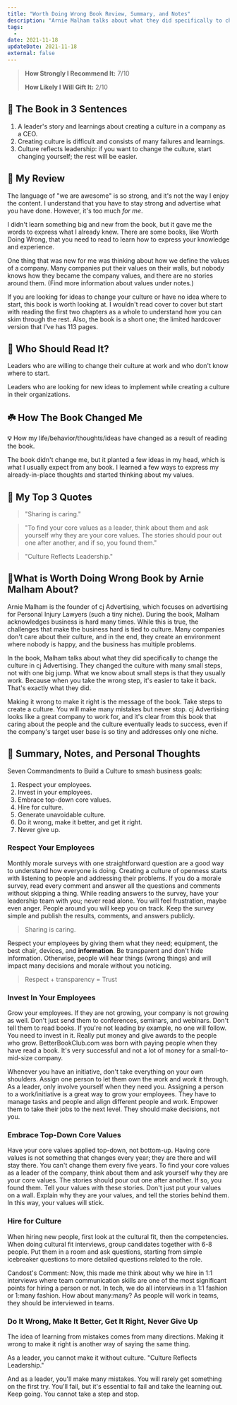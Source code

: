 ```yaml
---
title: "Worth Doing Wrong Book Review, Summary, and Notes"
description: "Arnie Malham talks about what they did specifically to change the culture in cj Advertising. They changed the culture with many small steps, not with one big jump. Making it wrong with small steps to make it right is the message of the book."
tags:
  -
date: 2021-11-18
updateDate: 2021-11-18
external: false
---
```


> **How Strongly I Recommend It:** 7/10
>
> **How Likely I Will Gift It:** 2/10

## 📖 The Book in 3 Sentences

1. A leader's story and learnings about creating a culture in a company as a CEO.
2. Creating culture is difficult and consists of many failures and learnings.
3. Culture reflects leadership: if you want to change the culture, start changing yourself; the rest will be easier.

## 🌟 My Review

The language of "we are awesome" is so strong, and it's not the way I enjoy the content. I understand that you have to stay strong and advertise what you have done. However, it's too much _for me_.

I didn't learn something big and new from the book, but it gave me the words to express what I already knew. There are some books, like Worth Doing Wrong, that you need to read to learn how to express your knowledge and experience.

One thing that was new for me was thinking about how we define the values of a company. Many companies put their values on their walls, but nobody knows how they became the company values, and there are no stories around them. (Find more information about values under notes.)

If you are looking for ideas to change your culture or have no idea where to start, this book is worth looking at. I wouldn't read cover to cover but start with reading the first two chapters as a whole to understand how you can skim through the rest. Also, the book is a short one; the limited hardcover version that I've has 113 pages.

## 🙋 Who Should Read It?

Leaders who are willing to change their culture at work and who don't know where to start.

Leaders who are looking for new ideas to implement while creating a culture in their organizations.

## ☘️ How The Book Changed Me

**💡** How my life/behavior/thoughts/ideas have changed as a result of reading the book.

The book didn't change me, but it planted a few ideas in my head, which is what I usually expect from any book. I learned a few ways to express my already-in-place thoughts and started thinking about my values.

## 🎩 My Top 3 Quotes

> "Sharing is caring."

> "To find your core values as a leader, think about them and ask yourself why they are your core values. The stories should pour out one after another, and if so, you found them."

> "Culture Reflects Leadership."


## 📣What is Worth Doing Wrong Book by Arnie Malham About?

Arnie Malham is the founder of cj Advertising, which focuses on advertising for Personal Injury Lawyers (such a tiny niche). During the book, Malham acknowledges business is hard many times. While this is true, the challenges that make the business hard is tied to culture. Many companies don't care about their culture, and in the end, they create an environment where nobody is happy, and the business has multiple problems.

In the book, Malham talks about what they did specifically to change the culture in cj Advertising. They changed the culture with many small steps, not with one big jump. What we know about small steps is that they usually work. Because when you take the wrong step, it's easier to take it back. That's exactly what they did.

Making it wrong to make it right is the message of the book. Take steps to create a culture. You will make many mistakes but never stop. cj Advertising looks like a great company to work for, and it's clear from this book that caring about the people and the culture eventually leads to success, even if the company's target user base is so tiny and addresses only one niche.

## 📝 Summary, Notes, and Personal Thoughts

Seven Commandments to Build a Culture to smash business goals:

1. Respect your employees.
2. Invest in your employees.
3. Embrace top-down core values.
4. Hire for culture.
5. Generate unavoidable culture.
6. Do it wrong, make it better, and get it right.
7. Never give up.

### Respect Your Employees

Monthly morale surveys with one straightforward question are a good way to understand how everyone is doing. Creating a culture of openness starts with listening to people and addressing their problems.
If you do a morale survey, read every comment and answer all the questions and comments without skipping a thing. While reading answers to the survey, have your leadership team with you; never read alone. You will feel frustration, maybe even anger. People around you will keep you on track.
Keep the survey simple and publish the results, comments, and answers publicly.

> Sharing is caring.

Respect your employees by giving them what they need; equipment, the best chair, devices, and **information**. Be transparent and don't hide information. Otherwise, people will hear things (wrong things) and will impact many decisions and morale without you noticing.

> Respect + transparency = Trust

### Invest In Your Employees

Grow your employees. If they are not growing, your company is not growing as well.
Don't just send them to conferences, seminars, and webinars. Don't tell them to read books. If you're not leading by example, no one will follow.
You need to invest in it. Really put money and give awards to the people who grow.
BetterBookClub.com was born with paying people when they have read a book. It's very successful and not a lot of money for a small-to-mid-size company.

Whenever you have an initiative, don't take everything on your own shoulders. Assign one person to let them own the work and work it through. As a leader, only involve yourself when they need you. Assigning a person to a work/initiative is a great way to grow your employees. They have to manage tasks and people and align different people and work. Empower them to take their jobs to the next level. They should make decisions, not you.

### Embrace Top-Down Core Values

Have your core values applied top-down, not bottom-up. Having core values is not something that changes every year; they are there and will stay there. You can't change them every five years.
To find your core values as a leader of the company, think about them and ask yourself why they are your core values. The stories should pour out one after another. If so, you found them. Tell your values with these stories. Don't just put your values on a wall. Explain why they are your values, and tell the stories behind them. In this way, your values will stick.

### Hire for Culture

When hiring new people, first look at the cultural fit, then the competencies. When doing cultural fit interviews, group candidates together with 6-8 people. Put them in a room and ask questions, starting from simple icebreaker questions to more detailed questions related to the role.

Candost's Comment: Now, this made me think about why we hire in 1:1 interviews where team communication skills are one of the most significant points for hiring a person or not. In tech, we do all interviews in a 1:1 fashion or 1:many fashion. How about many:many? As people will work in teams, they should be interviewed in teams.

### Do It Wrong, Make It Better, Get It Right, Never Give Up

The idea of learning from mistakes comes from many directions. Making it wrong to make it right is another way of saying the same thing.

As a leader, you cannot make it without culture. "Culture Reflects Leadership."

And as a leader, you'll make many mistakes. You will rarely get something on the first try. You'll fail, but it's essential to fail and take the learning out. Keep going. You cannot take a step and stop.